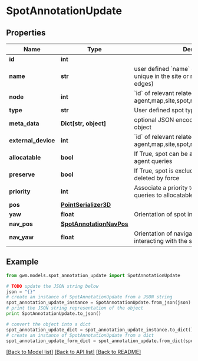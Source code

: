 # SpotAnnotationUpdate


## Properties
Name | Type | Description | Notes
------------ | ------------- | ------------- | -------------
**id** | **int** |  | [optional] 
**name** | **str** | user defined &#x60;name&#x60; of this object. Must be unique in the site or map (for nodes and edges) | [optional] 
**node** | **int** | &#x60;id&#x60; of relevant related element eg: agent,map,site,spot,node,edge,external_device | [optional] 
**type** | **str** | User defined spot type | [optional] 
**meta_data** | **Dict[str, object]** | optional JSON encoded metadata for this object | [optional] 
**external_device** | **int** | &#x60;id&#x60; of relevant related element eg: agent,map,site,spot,node,edge,external_device | [optional] 
**allocatable** | **bool** | If True, spot can be allocated in response to agent queries | [optional] 
**preserve** | **bool** | If True, spot is excluded from deletion, unless deleted by force | [optional] 
**priority** | **int** | Associate a priority to the spot, e.g. for spot queries to allocatable spots | [optional] 
**pos** | [**PointSerializer3D**](PointSerializer3D.md) |  | 
**yaw** | **float** | Orientation of spot in radians | 
**nav_pos** | [**SpotAnnotationNavPos**](SpotAnnotationNavPos.md) |  | [optional] 
**nav_yaw** | **float** | Orientation of navigation position for interacting with the spot | [optional] 

## Example

```python
from gwm.models.spot_annotation_update import SpotAnnotationUpdate

# TODO update the JSON string below
json = "{}"
# create an instance of SpotAnnotationUpdate from a JSON string
spot_annotation_update_instance = SpotAnnotationUpdate.from_json(json)
# print the JSON string representation of the object
print SpotAnnotationUpdate.to_json()

# convert the object into a dict
spot_annotation_update_dict = spot_annotation_update_instance.to_dict()
# create an instance of SpotAnnotationUpdate from a dict
spot_annotation_update_form_dict = spot_annotation_update.from_dict(spot_annotation_update_dict)
```
[[Back to Model list]](../README.md#documentation-for-models) [[Back to API list]](../README.md#documentation-for-api-endpoints) [[Back to README]](../README.md)


